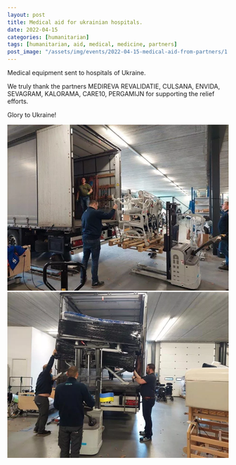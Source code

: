 ```yaml
---
layout: post
title: Medical aid for ukrainian hospitals.
date: 2022-04-15
categories: [humanitarian]
tags: [humanitarian, aid, medical, medicine, partners]
post_image: "/assets/img/events/2022-04-15-medical-aid-from-partners/1.webp"
---
```


Medical equipment sent to hospitals of Ukraine.

We truly thank the partners MEDIREVA REVALIDATIE, CULSANA, ENVIDA, SEVAGRAM, KALORAMA, CARE10, PERGAMIJN for supporting the relief efforts. 

Glory to Ukraine!

<img src="/assets/img/events/2022-04-15-medical-aid-from-partners/2.webp" class="img-fluid" />
<img src="/assets/img/events/2022-04-15-medical-aid-from-partners/3.webp" class="img-fluid" />
